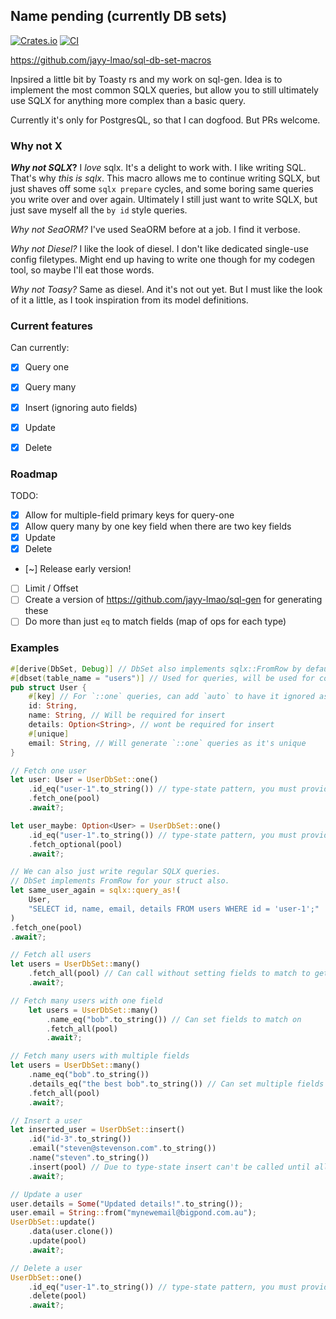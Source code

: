 ## Name pending (currently DB sets)

[![Crates.io](https://img.shields.io/crates/v/db-set-macros)](https://crates.io/crates/db-set-macros)
[![CI](https://github.com/jayy-lmao/sql-db-set-macros/actions/workflows/ci.yml/badge.svg?branch=main)](https://github.com/jayy-lmao/sql-db-set-macros/actions?query=branch%3Amain)


https://github.com/jayy-lmao/sql-db-set-macros

Inpsired a little bit by Toasty rs and my work on sql-gen.
Idea is to implement the most common SQLX queries, but allow you to still ultimately use SQLX for anything more complex than a basic query.

Currently it's only for PostgresQL, so that I can dogfood. But PRs welcome.

### Why not X

**_Why not SQLX_?**
I _love_ sqlx. It's a delight to work with. I like writing SQL.
That's why _this is sqlx_. This macro allows me to continue writing SQLX, but just shaves off some `sqlx prepare` cycles, and some boring same queries you write over and over again.
Ultimately I still just want to write SQLX, but just save myself all the `by id` style queries.


*Why not SeaORM?*
I've used SeaORM before at a job. I find it verbose.

*Why not Diesel?*
I like the look of diesel. I don't like dedicated single-use config filetypes.
Might end up having to write one though for my codegen tool, so maybe I'll eat those words.

*Why not Toasy?*
Same as diesel. And it's not out yet. But I must like the look of it a little, as I took inspiration from its model definitions.

### Current features

Can currently:
- [x] Query one
- [x] Query many
- [x] Insert (ignoring auto fields)
- [x] Update
- [x] Delete


### Roadmap

TODO:
- [x] Allow for multiple-field primary keys for query-one
- [x] Allow query many by one key field when there are two key fields
- [x] Update
- [x] Delete
- [~] Release early version!
- [ ] Limit / Offset
- [ ] Create a version of https://github.com/jayy-lmao/sql-gen for generating these
- [ ] Do more than just `eq` to match fields (map of ops for each type)

### Examples

```rs
#[derive(DbSet, Debug)] // DbSet also implements sqlx::FromRow by default
#[dbset(table_name = "users")] // Used for queries, will be used for codegen
pub struct User {
    #[key] // For `::one` queries, can add `auto` to have it ignored as required for inserts.
    id: String,
    name: String, // Will be required for insert
    details: Option<String>, // wont be required for insert
    #[unique]
    email: String, // Will generate `::one` queries as it's unique
}

// Fetch one user
let user: User = UserDbSet::one()
    .id_eq("user-1".to_string()) // type-state pattern, you must provide a key or unique field to be able to call fetch_one
    .fetch_one(pool)
    .await?;

let user_maybe: Option<User> = UserDbSet::one()
    .id_eq("user-1".to_string()) // type-state pattern, you must provide a key or unique field to be able to call fetch_one
    .fetch_optional(pool)
    .await?;

// We can also just write regular SQLX queries.
// DbSet implements FromRow for your struct also.
let same_user_again = sqlx::query_as!(
    User,
    "SELECT id, name, email, details FROM users WHERE id = 'user-1';"
)
.fetch_one(pool)
.await?;

// Fetch all users
let users = UserDbSet::many()
    .fetch_all(pool) // Can call without setting fields to match to get all results
    .await?;

// Fetch many users with one field
    let users = UserDbSet::many()
        .name_eq("bob".to_string()) // Can set fields to match on
        .fetch_all(pool)
        .await?;

// Fetch many users with multiple fields
let users = UserDbSet::many()
    .name_eq("bob".to_string())
    .details_eq("the best bob".to_string()) // Can set multiple fields to match on
    .fetch_all(pool)
    .await?;

// Insert a user
let inserted_user = UserDbSet::insert()
    .id("id-3".to_string())
    .email("steven@stevenson.com".to_string())
    .name("steven".to_string())
    .insert(pool) // Due to type-state insert can't be called until all non-nullable (besides auto)  fields have been set
    .await?;

// Update a user
user.details = Some("Updated details!".to_string());
user.email = String::from("mynewemail@bigpond.com.au");
UserDbSet::update()
    .data(user.clone())
    .update(pool)
    .await?;

// Delete a user
UserDbSet::one()
    .id_eq("user-1".to_string()) // type-state pattern, you must provide a key or unique field to be able to call fetch_one
    .delete(pool)
    .await?;
```



